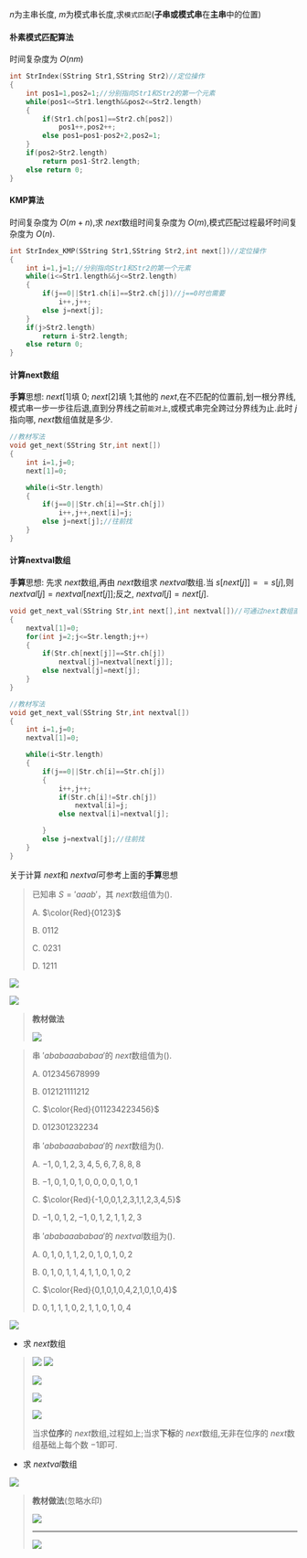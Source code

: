  $n$为主串长度, $m$为模式串长度,求`模式匹配`(**子串或模式串**在**主串**中的位置)

#### 朴素模式匹配算法

时间复杂度为 $O(nm)$

```cpp
int StrIndex(SString Str1,SString Str2)//定位操作
{
    int pos1=1,pos2=1;//分别指向Str1和Str2的第一个元素
    while(pos1<=Str1.length&&pos2<=Str2.length)
    {
        if(Str1.ch[pos1]==Str2.ch[pos2])
            pos1++,pos2++;
        else pos1=pos1-pos2+2,pos2=1;
    }
    if(pos2>Str2.length)
        return pos1-Str2.length;
    else return 0;
}
```

#### KMP算法

时间复杂度为 $O(m+n)$,求 $next$数组时间复杂度为 $O(m)$,模式匹配过程最坏时间复杂度为 $O(n)$.

```cpp
int StrIndex_KMP(SString Str1,SString Str2,int next[])//定位操作
{
    int i=1,j=1;//分别指向Str1和Str2的第一个元素
    while(i<=Str1.length&&j<=Str2.length)
    {
        if(j==0||Str1.ch[i]==Str2.ch[j])//j==0时也需要
            i++,j++;
        else j=next[j];
    }
    if(j>Str2.length)
        return i-Str2.length;
    else return 0;
}
```

#### 计算next数组

**手算**思想: $next[1]$填 $0$; $next[2]$填 $1$;其他的 $next$,在不匹配的位置前,划一根分界线,模式串一步一步往后退,直到分界线之前`能对上`,或模式串完全跨过分界线为止.此时 $j$指向哪, $next$数组值就是多少.

```cpp
//教材写法
void get_next(SString Str,int next[])
{
    int i=1,j=0;
    next[1]=0;

    while(i<Str.length)
    {
        if(j==0||Str.ch[i]==Str.ch[j])
            i++,j++,next[i]=j;
        else j=next[j];//往前找
    }
}
```

#### 计算nextval数组

**手算**思想: 先求 $next$数组,再由 $next$数组求 $nextval$数组.当 $s[next[j]]==s[j]$,则 $nextval[j]=nextval[next[j]]$;反之, $nextval[j]=next[j]$.

```cpp
void get_next_val(SString Str,int next[],int nextval[])//可通过next数组直接求
{
    nextval[1]=0;
    for(int j=2;j<=Str.length;j++)
    {
        if(Str.ch[next[j]]==Str.ch[j])
            nextval[j]=nextval[next[j]];
        else nextval[j]=next[j];
    }
}

//教材写法
void get_next_val(SString Str,int nextval[])
{
    int i=1,j=0;
    nextval[1]=0;

    while(i<Str.length)
    {
        if(j==0||Str.ch[i]==Str.ch[j])
        {
            i++,j++;
            if(Str.ch[i]!=Str.ch[j])
                nextval[i]=j;
            else nextval[i]=nextval[j];

        }
        else j=nextval[j];//往前找
    }
}
```

关于计算 $next$和 $nextval$可参考上面的**手算**思想

>  已知串 $S='aaab'$，其 $next$数组值为().
>
> A. $\color{Red}{0123}$
>
> B. $0112$
>
> C. $0231$
>
> D. $1211$ 

![](https://cdn.acwing.com/media/article/image/2023/08/01/85276_d6d810ae30-20230801191338.png) 

 ![](https://cdn.acwing.com/media/article/image/2023/08/01/85276_cb6511a130-20230801191353.png)

> **教材做法**
>
> ![](https://cdn.acwing.com/media/article/image/2023/08/01/85276_2c04e36a30-20230801194706.png) 

>  串 $'ababaaababaa'$的 $next$数组值为().
>
> A. $012345678999$
>
> B. $012121111212$
>
> C. $\color{Red}{011234223456}$
>
> D. $012301232234$
>
>  串 $'ababaaababaa'$的 $next$数组为().
>
> A. $-1,0,1,2,3,4,5,6,7,8,8,8$
>
> B. $-1,0,1,0,1,0,0,0,0,1,0,1$
>
> C. $\color{Red}{-1,0,0,1,2,3,1,1,2,3,4,5}$
>
> D. $-1,0,1,2,-1,0,1,2,1,1,2,3$
>
>  串 $'ababaaababaa'$的 $nextval$数组为().
>
> A. $0,1,0,1,1,2,0,1,0,1,0,2$
>
> B. $0,1,0,1,1,4,1,1,0,1,0,2$
>
> C. $\color{Red}{0,1,0,1,0,4,2,1,0,1,0,4}$
>
> D. $0,1,1,1,0,2,1,1,0,1,0,4$

![](https://cdn.acwing.com/media/article/image/2023/08/01/85276_cac4361130-20230801215137.png) 

* 求 $next$数组

> ![](https://cdn.acwing.com/media/article/image/2023/08/01/85276_16a6687030-20230801215514.png)  ![](https://cdn.acwing.com/media/article/image/2023/08/01/85276_a523a03930-20230801214901.png)
>
>  ![](https://cdn.acwing.com/media/article/image/2023/08/01/85276_29e3448830-20230801214919.png)
>
>  ![](https://cdn.acwing.com/media/article/image/2023/08/01/85276_332e348030-20230801215002.png)
>
> ![](https://cdn.acwing.com/media/article/image/2023/08/01/85276_3dbb38c530-20230801215038.png)  
>
> 当求**位序**的 $next$数组,过程如上;当求**下标**的 $next$数组,无非在位序的 $next$数组基础上每个数 $-1$即可.

* 求 $nextval$数组

![](https://cdn.acwing.com/media/article/image/2023/08/01/85276_53ca442930-20230801215054.png) 

>  **教材做法**(忽略水印)
>
> ![](https://cdn.acwing.com/media/article/image/2023/08/01/85276_d20f07ea30-20230801195014.png) 
>
> - - -
>
> ![](https://cdn.acwing.com/media/article/image/2023/08/01/85276_e3a0649030-20230801195133.png) 